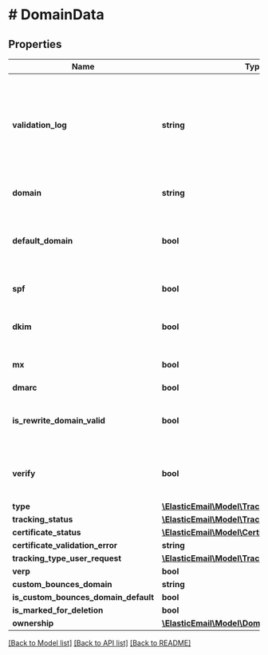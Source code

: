 # # DomainData

## Properties

Name | Type | Description | Notes
------------ | ------------- | ------------- | -------------
**validation_log** | **string** | Domain validation results - when domain has been running through validation process | [optional]
**domain** | **string** | Name of selected domain. | [optional]
**default_domain** | **bool** | True, if domain is used as default. Otherwise, false, | [optional]
**spf** | **bool** | True, if SPF record is verified | [optional]
**dkim** | **bool** | True, if DKIM record is verified | [optional]
**mx** | **bool** | True, if MX record is verified | [optional]
**dmarc** | **bool** |  | [optional]
**is_rewrite_domain_valid** | **bool** | True, if tracking CNAME record is verified | [optional]
**verify** | **bool** | True, if DKIM, SPF, or tracking are still to be verified | [optional]
**type** | [**\ElasticEmail\Model\TrackingType**](TrackingType.md) |  | [optional]
**tracking_status** | [**\ElasticEmail\Model\TrackingValidationStatus**](TrackingValidationStatus.md) |  | [optional]
**certificate_status** | [**\ElasticEmail\Model\CertificateValidationStatus**](CertificateValidationStatus.md) |  | [optional]
**certificate_validation_error** | **string** |  | [optional]
**tracking_type_user_request** | [**\ElasticEmail\Model\TrackingType**](TrackingType.md) |  | [optional]
**verp** | **bool** |  | [optional]
**custom_bounces_domain** | **string** |  | [optional]
**is_custom_bounces_domain_default** | **bool** |  | [optional]
**is_marked_for_deletion** | **bool** |  | [optional]
**ownership** | [**\ElasticEmail\Model\DomainOwner**](DomainOwner.md) |  | [optional]

[[Back to Model list]](../../README.md#models) [[Back to API list]](../../README.md#endpoints) [[Back to README]](../../README.md)
